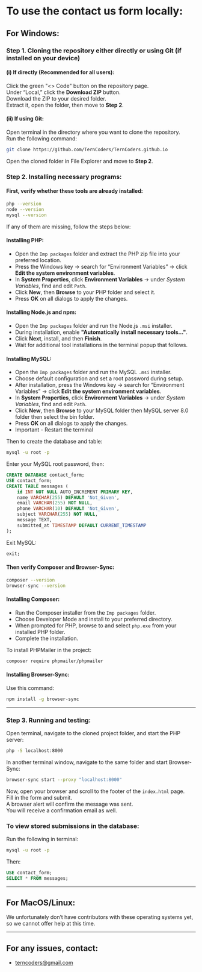# To use the contact us form locally:

## For Windows:

### Step 1. Cloning the repository either directly or using Git (if installed on your device)

#### (i) If directly (Recommended for all users):

Click the green "<> Code" button on the repository page.  
Under “Local,” click the **Download ZIP** button.  
Download the ZIP to your desired folder.  
Extract it, open the folder, then move to **Step 2**.

#### (ii) If using Git:

Open terminal in the directory where you want to clone the repository.  
Run the following command:

```bash
git clone https://github.com/TernCoders/TernCoders.github.io
```

Open the cloned folder in File Explorer and move to **Step 2**.

### Step 2. Installing necessary programs:

#### First, verify whether these tools are already installed:

```bash
php --version
node --version
mysql --version
```

If any of them are missing, follow the steps below:

#### Installing PHP:

- Open the `Imp packages` folder and extract the PHP zip file into your preferred location.
- Press the Windows key → search for “Environment Variables” → click **Edit the system environment variables**.
- In **System Properties**, click **Environment Variables** → under _System Variables_, find and edit `Path`.
- Click **New**, then **Browse** to your PHP folder and select it.
- Press **OK** on all dialogs to apply the changes.

#### Installing Node.js and npm:

- Open the `Imp packages` folder and run the Node.js `.msi` installer.
- During installation, enable **"Automatically install necessary tools..."**.
- Click **Next**, install, and then **Finish**.
- Wait for additional tool installations in the terminal popup that follows.

#### Installing MySQL:

- Open the `Imp packages` folder and run the MySQL `.msi` installer.
- Choose default configuration and set a root password during setup.
- After installation, press the Windows key → search for “Environment Variables” → click **Edit the system environment variables**.
- In **System Properties**, click **Environment Variables** → under _System Variables_, find and edit `Path`.
- Click **New**, then **Browse** to your MySQL folder then MySQL server 8.0 folder then select the bin folder.
- Press **OK** on all dialogs to apply the changes.
- Important - Restart the terminal

Then to create the database and table:

```bash
mysql -u root -p
```

Enter your MySQL root password, then:

```sql
CREATE DATABASE contact_form;
USE contact_form;
CREATE TABLE messages (
    id INT NOT NULL AUTO_INCREMENT PRIMARY KEY,
    name VARCHAR(255) DEFAULT 'Not_Given',
    email VARCHAR(255) NOT NULL,
    phone VARCHAR(10) DEFAULT 'Not_Given',
    subject VARCHAR(255) NOT NULL,
    message TEXT,
    submitted_at TIMESTAMP DEFAULT CURRENT_TIMESTAMP
);
```

Exit MySQL:

```sql
exit;
```

#### Then verify Composer and Browser-Sync:

```bash
composer --version
browser-sync --version
```

#### Installing Composer:

- Run the Composer installer from the `Imp packages` folder.
- Choose Developer Mode and install to your preferred directory.
- When prompted for PHP, browse to and select `php.exe` from your installed PHP folder.
- Complete the installation.

To install PHPMailer in the project:

```bash
composer require phpmailer/phpmailer
```

#### Installing Browser-Sync:

Use this command:

```bash
npm install -g browser-sync
```

---

### Step 3. Running and testing:

Open terminal, navigate to the cloned project folder, and start the PHP server:

```bash
php -S localhost:8000
```

In another terminal window, navigate to the same folder and start Browser-Sync:

```bash
browser-sync start --proxy "localhost:8000"
```

Now, open your browser and scroll to the footer of the `index.html` page.  
Fill in the form and submit.  
A browser alert will confirm the message was sent.  
You will receive a confirmation email as well.

### To view stored submissions in the database:

Run the following in terminal:

```bash
mysql -u root -p
```

Then:

```sql
USE contact_form;
SELECT * FROM messages;
```

---

## For MacOS/Linux:

We unfortunately don’t have contributors with these operating systems yet, so we cannot offer help at this time.

---

## For any issues, contact:

- [terncoders@gmail.com](mailto:terncoders@gmail.com)
